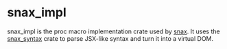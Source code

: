 # snax_impl
snax_impl is the proc macro implementation crate used by [snax][snax]. It
uses the [snax_syntax][snax_syntax] crate to parse JSX-like syntax and turn
it into a virtual DOM.

[snax]: https://crates.io/crates/snax

[snax_syntax]: https://crates.io/crates/snax_syntax